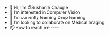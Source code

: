 - 👋 Hi, I’m @Sushanth Chaugle
- 👀 I’m interested in Computer Vision    
- 🌱 I’m currently learning Deep learning
- 💞️ I’m looking to collaborate on Medical Imaging
- 📫 How to reach me ----

<!---
sushant9832/sushant9832 is a ✨ special ✨ repository because its `README.md` (this file) appears on your GitHub profile.
You can click the Preview link to take a look at your changes.
--->
